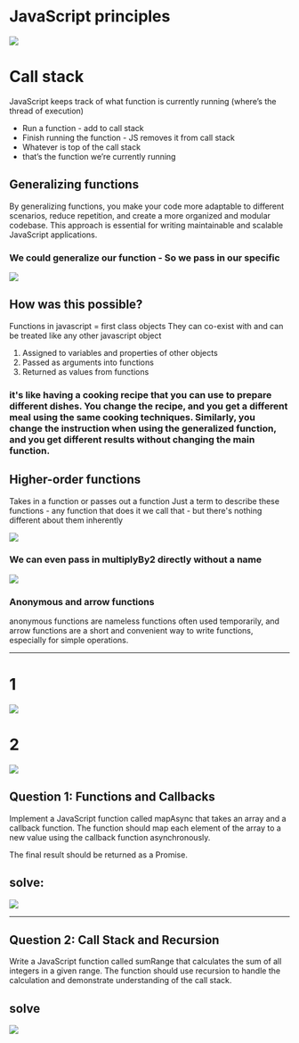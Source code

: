 # JavaScript principles
<img src="https://github.com/TamaraNoierat/Mastering-JavaScript-in-20-Days/assets/130704887/037a20ed-01fb-4432-a86c-686a3035f44f">


# Call stack

JavaScript keeps track of what
function is currently running
(where’s the thread of execution)
- Run a function - add to call stack
- Finish running the function - JS
removes it from call stack
- Whatever is top of the call stack
- that’s the function we’re
currently running
## Generalizing functions
By generalizing functions, you make your code more adaptable to different scenarios, reduce repetition, and create a more organized and modular codebase. This approach is essential for writing maintainable and scalable JavaScript applications.


### We could generalize our function - So we pass in our specific
<img src="https://github.com/TamaraNoierat/Mastering-JavaScript-in-20-Days/assets/130704887/fb4c9491-a765-4d73-8789-4914581dce64">


## How was this possible?
Functions in javascript = first class objects
They can co-exist with and can be treated like any other javascript object
1. Assigned to variables and properties of other objects
2. Passed as arguments into functions
3. Returned as values from functions


### it's like having a cooking recipe that you can use to prepare different dishes. You change the recipe, and you get a different meal using the same cooking techniques. Similarly, you change the instruction when using the generalized function, and you get different results without changing the main function.

## Higher-order functions

Takes in a function or passes out a function
Just a term to describe these functions - any function that does it we call that - but
there's nothing different about them inherently

<img src="https://github.com/TamaraNoierat/Mastering-JavaScript-in-20-Days/assets/130704887/39fdc060-1045-4212-8dc9-fce2b0e4848f">

### We can even pass in multiplyBy2 directly without a name

<img src="https://github.com/TamaraNoierat/Mastering-JavaScript-in-20-Days/assets/130704887/88004c89-84e1-4d23-ac99-3e1e5e97179f">

### Anonymous and arrow functions
anonymous functions are nameless functions often used temporarily, and arrow functions are a short and convenient way to write functions, especially for simple operations.


********************
# 1
<img src="https://github.com/TamaraNoierat/Mastering-JavaScript-in-20-Days/assets/130704887/ccc14bf1-717f-4a0c-b4c5-f68dce877c9a">

# 2

<img src="https://github.com/TamaraNoierat/Mastering-JavaScript-in-20-Days/assets/130704887/53e27edd-e0b9-4e9b-a455-b4eb54cfb3f0">

## Question 1: Functions and Callbacks

Implement a JavaScript function called mapAsync that takes an array and a callback function. 
The function should map each element of the array to a new value using the callback function 
asynchronously. 

The final result should be returned as a Promise.

## solve:
<img src="https://github.com/TamaraNoierat/Mastering-JavaScript-in-20-Days/assets/130704887/33bef53f-9572-44cc-b561-7ddb121da1b1">



**************

## Question 2: Call Stack and Recursion

Write a JavaScript function called sumRange that calculates the sum of all integers in a given range. 
The function should use recursion to handle the calculation and demonstrate understanding of the call stack.

## solve 

<img src="https://github.com/TamaraNoierat/Mastering-JavaScript-in-20-Days/assets/130704887/96ac5f64-7366-4b09-b8c2-197a032f1e00">
